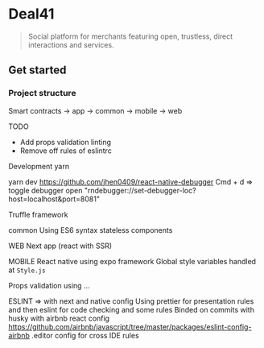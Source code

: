 # Deal41

> Social platform for merchants featuring open, trustless, direct interactions and services.

## Get started

### Project structure

Smart contracts
-> app
-> common
-> mobile
-> web

TODO
- Add props validation linting
- Remove off rules of eslintrc

Development
yarn

yarn dev
https://github.com/jhen0409/react-native-debugger
Cmd + d => toggle debugger
open "rndebugger://set-debugger-loc?host=localhost&port=8081"

Truffle framework

common
Using ES6 syntax
stateless components

WEB
Next app (react with SSR)

MOBILE
React native using expo framework
Global style variables handled at `Style.js`

Props validation using ...

ESLINT => with next and native config
Using prettier for presentation rules and then eslint for code checking and some rules
Binded on commits with husky
with airbnb react config https://github.com/airbnb/javascript/tree/master/packages/eslint-config-airbnb
.editor config for cross IDE rules
